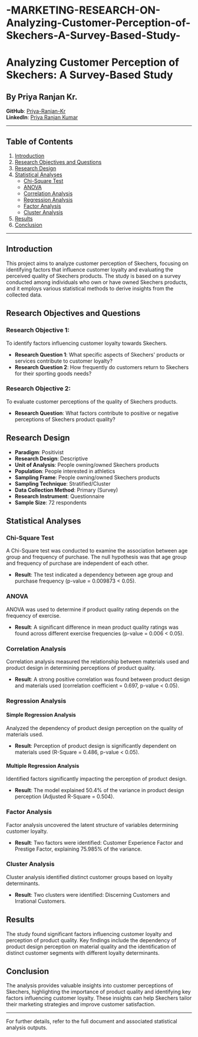 # -MARKETING-RESEARCH-ON-Analyzing-Customer-Perception-of-Skechers-A-Survey-Based-Study-

# Analyzing Customer Perception of Skechers: A Survey-Based Study

## By Priya Ranjan Kr.

**GitHub**: [Priya-Ranjan-Kr](https://github.com/Priya-Ranjan-Kr)  
**LinkedIn**: [Priya Ranjan Kumar](https://www.linkedin.com/in/priya-ranjan-kumar)

---

## Table of Contents
1. [Introduction](#introduction)
2. [Research Objectives and Questions](#research-objectives-and-questions)
3. [Research Design](#research-design)
4. [Statistical Analyses](#statistical-analyses)
    - [Chi-Square Test](#chi-square-test)
    - [ANOVA](#anova)
    - [Correlation Analysis](#correlation-analysis)
    - [Regression Analysis](#regression-analysis)
    - [Factor Analysis](#factor-analysis)
    - [Cluster Analysis](#cluster-analysis)
5. [Results](#results)
6. [Conclusion](#conclusion)

---

## Introduction
This project aims to analyze customer perception of Skechers, focusing on identifying factors that influence customer loyalty and evaluating the perceived quality of Skechers products. The study is based on a survey conducted among individuals who own or have owned Skechers products, and it employs various statistical methods to derive insights from the collected data.

## Research Objectives and Questions
### Research Objective 1:
To identify factors influencing customer loyalty towards Skechers.
- **Research Question 1**: What specific aspects of Skechers' products or services contribute to customer loyalty?
- **Research Question 2**: How frequently do customers return to Skechers for their sporting goods needs?

### Research Objective 2:
To evaluate customer perceptions of the quality of Skechers products.
- **Research Question**: What factors contribute to positive or negative perceptions of Skechers product quality?

## Research Design
- **Paradigm**: Positivist
- **Research Design**: Descriptive
- **Unit of Analysis**: People owning/owned Skechers products
- **Population**: People interested in athletics
- **Sampling Frame**: People owning/owned Skechers products
- **Sampling Technique**: Stratified/Cluster
- **Data Collection Method**: Primary (Survey)
- **Research Instrument**: Questionnaire
- **Sample Size**: 72 respondents

## Statistical Analyses

### Chi-Square Test
A Chi-Square test was conducted to examine the association between age group and frequency of purchase. The null hypothesis was that age group and frequency of purchase are independent of each other.

- **Result**: The test indicated a dependency between age group and purchase frequency (p-value = 0.009873 < 0.05).

### ANOVA
ANOVA was used to determine if product quality rating depends on the frequency of exercise.

- **Result**: A significant difference in mean product quality ratings was found across different exercise frequencies (p-value = 0.006 < 0.05).

### Correlation Analysis
Correlation analysis measured the relationship between materials used and product design in determining perceptions of product quality.

- **Result**: A strong positive correlation was found between product design and materials used (correlation coefficient = 0.697, p-value < 0.05).

### Regression Analysis
#### Simple Regression Analysis
Analyzed the dependency of product design perception on the quality of materials used.

- **Result**: Perception of product design is significantly dependent on materials used (R-Square = 0.486, p-value < 0.05).

#### Multiple Regression Analysis
Identified factors significantly impacting the perception of product design.

- **Result**: The model explained 50.4% of the variance in product design perception (Adjusted R-Square = 0.504).

### Factor Analysis
Factor analysis uncovered the latent structure of variables determining customer loyalty.

- **Result**: Two factors were identified: Customer Experience Factor and Prestige Factor, explaining 75.985% of the variance.

### Cluster Analysis
Cluster analysis identified distinct customer groups based on loyalty determinants.

- **Result**: Two clusters were identified: Discerning Customers and Irrational Customers.

## Results
The study found significant factors influencing customer loyalty and perception of product quality. Key findings include the dependency of product design perception on material quality and the identification of distinct customer segments with different loyalty determinants.

## Conclusion
The analysis provides valuable insights into customer perceptions of Skechers, highlighting the importance of product quality and identifying key factors influencing customer loyalty. These insights can help Skechers tailor their marketing strategies and improve customer satisfaction.


---

For further details, refer to the full document and associated statistical analysis outputs.
